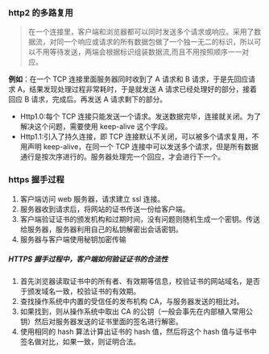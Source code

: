 ### http2 的多路复用

> 在一个连接里，客户端和浏览器都可以同时发送多个请求或响应。采用了数据流，对同一个响应或请求的所有数据包做了一个独一无二的标识，所以可以不用等待发送，两端会根据标识组装数据流,而且不用按照顺序一一对应。

**例如**：在一个 TCP 连接里面服务器同时收到了 A 请求和 B 请求，于是先回应请求 A，结果发现处理过程非常耗时，于是就发送 A 请求已经处理好的部分，接着回应 B 请求，完成后。再发送 A 请求剩下的部分。

- Http1.0:每个 TCP 连接只能发送一个请求。发送数据完毕，连接就关闭。为了解决这个问题，需要使用 keep-alive 这个字段。
- Http1.1:引入了持久连接，即 TCP 连接默认不关闭，可以被多个请求复用，不用声明 keep-alive，在同一个 TCP 连接中可以发送多个请求，但是所有数据通行是按次序进行的。服务器处理完一个回应，才会进行下一个。

### https 握手过程

1. 客户端访问 web 服务器，请求建立 ssl 连接。
2. 服务器收到请求后，将网站的证书传送一份给客户端。
3. 客户端验证证书的颁发机构和过期时间，没有问题则随机生成一个密钥。传送给服务器，服务器利用自己的私钥解密出会话密钥。
4. 服务器与客户端使用秘钥加密传输

##### HTTPS 握手过程中，客户端如何验证证书的合法性

1. 首先浏览器读取证书中的所有者、有效期等信息，校验证书的网站域名，是否于颁发域名一致，校验证书的有效期。
2. 查找操作系统中内置的受信任的发布机构 CA，与服务器发送的相比对。
3. 如果找到，则从操作系统中取出 CA 的公钥（一般会事先在内部植入常用公钥）然后对服务器发送的证书里面的签名进行解密。
4. 使用相同的 hash 算法计算出证书的 hash 值，然后将这个 hash 值与证书中签名做对比，如果一致，则证明合法。
